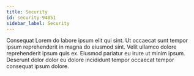 ```yaml
---
title: Security
id: security-94051
sidebar_label: Security
---
```


Consequat Lorem do labore ipsum elit qui sint. Ut occaecat sunt tempor ipsum reprehenderit in magna do eiusmod sint. Velit ullamco dolore reprehenderit ipsum quis ex. Eiusmod pariatur eu irure ut minim ipsum. Deserunt dolor dolor eu dolore incididunt tempor occaecat tempor consequat ipsum dolore.

